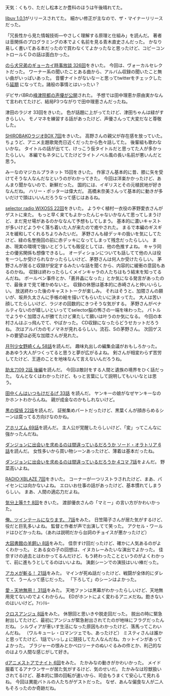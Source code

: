 天気：くもり、ただし松本とか豊科のほうは午後晴れてた。

[libuv 1.0.1](https://github.com/libuv/libuv/releases/tag/v1.0.1)がリリースされてた。
細かい修正が主なので、ザ・マイナーリリースだった。

「冗長性から見た情報技術―やさしく理解する原理と仕組み」を読んだ。
著者は音関係のプログラミングの本でよく名前を見る青木直史さんだった。
かなり易しく書いてある本だったので買わなくてよかったなと思ったけど、コピーコントロールＣＤの話は面白かった。

[のら犬兄弟のギョーカイ時事放談 326回](http://www.norainu-jiji.com/contents/hp0012/index02820000.html)をきいた。
今回は、ヴォーカルセレクトだった。
ワーナー系の聞いたことある曲から、アルバム収録の聞いたこと無い曲がいっぱいあった。
音響ナイトがないなーと思ってtwitterをチェックしたら[延期](https://twitter.com/norainu_jiji/status/535014079547441152)
になってた。諸般の事情とはいったい？

デビサバBRの[峰津院都の声優が公開](http://www.famitsu.com/news/201411/27066503.html)された。
予想では田中理恵か原由実かなんて言われてたけど、結局P3つながりで田中理恵さんだったね。

津田のラジオ 33回をきいた。
色が話題に上がってたけど、津田ちゃんは緑がすきらしい。
モノマネを練習する話があったけど、声優さんって大変だなと尊敬した。

[SHIROBAKOラジオBOX 7回](http://www.onsen.ag/program/shirobako/)をきいた。
高野さんの親父が存在感を放っていた。
ちょうど、アニメ主題歌発売日近くだったから色々話してた。
後輩組も歌わないかな。
タイトルの話が出てて、けっこう仮タイトルだと思ってた人が多かったらしい。
本編でもネタにしてたけどライトノベル風の長い名前が悪いんだと思う。

みーなのマジカルプラネット 15回をきいた。
作家さん基本的に昔、膝に矢を受けてそうな人なんだなというのがわかってきた。
今回は洋楽かかったけど、あんまり聞かないので、新鮮だった。
国的には、イギリスとその元植民地が好きなんだね。
ハリー・ポッターは偉大だ。
高橋未奈美さんって基本的に動きが多いだけで頭はいいんだろうなって感じはあるね。

[selector radio WIXOSS 22回](http://www.onsen.ag/program/selector/)をきいた。
ようやく植村一衣役の茅野愛衣さんがゲストに来た。
もっと早く来てもよかったんじゃないかなんて思ってしまうけど、まだ見せ場があるのかななんて予想もしてしまう。
基本的に濃いキャストが多いけどようやく落ち着いた人が来たので癒やされた。
まるで本編のギスギスを緩和してくれるちよりみたいだ。
茅野さんも緑デッキの扱いを気にしてたけど、緑の名誉挽回の前に赤デッキになってしまって残念だったらしい。
まあ、現実の環境で強いとどうしても販促としては、他の色推すよね。
キャラ同士の優劣関係も想像できるし。
オーディションについても話してて他の人は役を一つしか受けられなかったらしいけど、茅野さんは何人か受けたらしい。
茅野さんが居ると収録が安定するみたいな話を聞くから、内容的に緩衝の意図もあるのかね。
収録は終わったらしくメインキャラの人たちはもう結末を知ってるんだね。
ボールペン事件とか、「蒼井晶になった」とか気になる発言があったので、最後まで見て確かめないと。
収録の休憩は基本的に赤崎さんと仲いいらしい。
放送終わった後のキャストトークが楽しみ。
それはそうと、加隈さんの願いが、坂井久太さんに手帳の絵を描いてもらいたいに決まってた。
大人は苦い顔してたらしいけど、ラジオの回数的にきつそうな気がする。
茅野さんがペナルティないのが嬉しいといっててselector脳の怖さの一端を味わった。
バトルでようやく加隈さんが勝てたけど果たして願いは叶うのか気になる。
今回の本村さんはぶっ飛んでて、やばかった。
CD収録になったらどうせカットだろうね。
次はアルパカのモノマネが見れるらしい。流石、Sの茅野さん。
次回ゲストの要望は必死な加隈さんが見れた。

[月刊少女野崎くん 58話](http://www.ganganonline.com/viewer/pc/comic/nozaki/058/_SWF_Window.html)を読んだ。
趣味丸出しの編集会議がおもしろかった。
ああゆう大人がつくってると思うと夢が広がるよね。
剣さんが相変わらず苦労してたけど、王道のことを地味なんて言えないんだろうね。

[助太刀09 2話 後編](http://www.ganganonline.com/viewer/pc/comic/sukedachi/002_2/_SWF_Window.html)を読んだ。
今回は敵討をする人間と遺族の境界をひく話だった。
なんとなくはわかったけど、もっと言葉にして説明してもいいなとは思う。

[田中くんはいつもけだるげ 33話](http://www.ganganonline.com/viewer/pc/comic/tanakakun/033/_SWF_Window.html)
を読んだ。
ヤンキーの娘がなぜヤンキーなのかホントわからんね。
親が成金なのかもしれないけど。

[黒の探偵 22話](http://www.ganganonline.com/viewer/pc/comic/tantei/022/_SWF_Window.html)を読んだ。
証拠集めパートだったけど、黒葉くんが顔赤らめるシーンは腐ってる方向けなのかね。

[アホリズム 69話](http://www.ganganonline.com/viewer/pc/comic/aphorism/069/_SWF_Window.html)を読んだ。
主人公が覚醒したらしいけど、「変」ってこんなに強かったんだね。

[ダンジョンに出会いを求めるのは間違っているだろうか ソード・オラトリア 6話](http://www.ganganonline.com/viewer/pc/comic/ais/006/_SWF_Window.html)を読んだ。
女性多いから買い物シーンあったけど、薄着は基本だったね。

[ダンジョンに出会いを求めるのは間違っているだろうか 4コマ 7話](http://www.ganganonline.com/viewer/pc/comic/ddmm_4_kn/007/_SWF_Window.html)をよんだ。
野菜高いよね。

[RADIO:XBLAZE 7回](http://www.nicovideo.jp/watch/1416905305)をきいた。
コーナーが一つリストラされたけど、まあ、パイセンには向かないよね。
エロいお仕事の話があったけど、基本慣れてしまうらしい。
まあ、人間の適応力だよね。

[気分上等↑↑ 8回](http://www.nicovideo.jp/watch/1417027991)をきいた。
渡部優衣さんの「マミー」の言い方がかわいかった。

[俺、ツインテールになります。 7話](http://www.nicovideo.jp/watch/1416985350)をみた。
日笠陽子さんが居た気がするけど、役だと巨乳多いよね。
監督と作者が声で出演してて笑った。
アクセル・ワールドはひどかったね。（あれは説明だから台詞のチョイスが悪かったけど）

[大図書館の羊飼い 8話](http://www.nicovideo.jp/watch/1416974312)をみた。
佳奈すけ回だったけど、確かに人気あるのがよくわかった。
とある女の子の回想は、イヌカレーみたいな演出でよかった。
佳奈すけの過去とはわかってるんだけど、もう終わったことというのがよくわかって、前に進もうとしてるのはいいよね。
演劇シーンでの演技はいい棒だった。

[アカメが斬る！ 21話](http://www.nicovideo.jp/watch/1416878606)をみた。
マインが死ぬ話だったけど、戦闘が全体的にダレてて、うーんって感じだった。
「下ろして」のシーンはよかった。

[愛・天地無用！ 31話](http://www.nicovideo.jp/watch/1416899708)をみた。
天地ファンは黒幕がわかったらしいけど、天地無用見てないのでよくわからん。
EDがホントによく変わるアニメだね。飽きないのはいいけど。ｱｲｼﾃﾙｰ

[クロスアンジュ 8話](http://www.b-ch.com/ttl/index.php?ttl_c=4312&mvc=2_0_232109_1)をみた。
休憩回と思いきや脱走回だった。
脱出の時に緊急射出してたけど、最初にアンジュが緊急射出されてたのが地味にフラグだったんだね。
シルヴィアが車いす生活になった原因もわかったけど、落馬ってこわいんだね。
（ワルキューレ・ロマンツェでも、あったけど）
ミスティさんは誰かと思ってたけど、1話でいっしょに競技してた人なんだね。カットインがあってよかった。
ブラジャーの恨みとかペロリーナのぬいぐるみの件とか、利己的なのはより人間な感じがして好き。

[dアニメストアでナイト 6回](http://live.nicovideo.jp/watch/lv199913496)をみた。
たかみなの動きがかわいかった。
メイド服着てるアナウンサーが居た気がするけど、気のせいだ。
たかみなは珍獣扱いされてるけど、基本的に頭の回転が速いから、司会もうまくて安心して見れるね。
今回は異能バトルの人たちがゲストだった。
なぜ、あんな偏食な人が二人もそろったのか奇跡だね。
